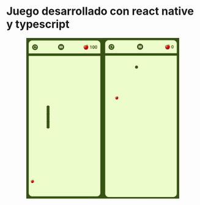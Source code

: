 # Juego desarrollado con react native y typescript

<div style="display: flex; flex-wrap: wrap; justify-content: center;">
<img src="./demoBigSnake.jpeg" width="200px">
<img src="./demoSmallSnake.jpeg" width="200px">
</div>
